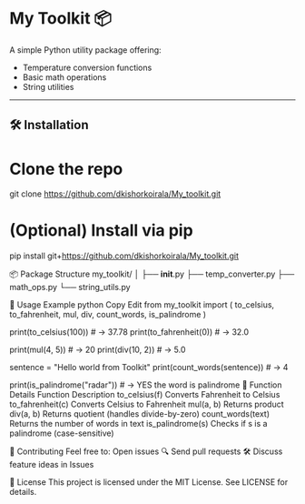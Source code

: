 # My Toolkit 📦

A simple Python utility package offering:

- Temperature conversion functions
- Basic math operations
- String utilities

---

## 🛠️ Installation

# Clone the repo
git clone https://github.com/dkishorkoirala/My_toolkit.git

# (Optional) Install via pip
pip install git+https://github.com/dkishorkoirala/My_toolkit.git


📦 Package Structure
my_toolkit/
│
├── __init__.py
├── temp_converter.py
├── math_ops.py
└── string_utils.py

🔧 Usage Example
python
Copy
Edit
from my_toolkit import (
    to_celsius, to_fahrenheit,
    mul, div,
    count_words, is_palindrome
)

print(to_celsius(100))     # → 37.78
print(to_fahrenheit(0))    # → 32.0

print(mul(4, 5))           # → 20
print(div(10, 2))          # → 5.0

sentence = "Hello world from Toolkit"
print(count_words(sentence))  # → 4

print(is_palindrome("radar")) # → YES the word is palindrome
🧪 Function Details
Function	Description
to_celsius(f)	Converts Fahrenheit to Celsius
to_fahrenheit(c)	Converts Celsius to Fahrenheit
mul(a, b)	Returns product
div(a, b)	Returns quotient (handles divide-by-zero)
count_words(text)	Returns the number of words in text
is_palindrome(s)	Checks if s is a palindrome (case-sensitive)

🤝 Contributing
Feel free to:
Open issues 🔍
Send pull requests 🛠️
Discuss feature ideas in Issues

📄 License
This project is licensed under the MIT License. See LICENSE for details.
